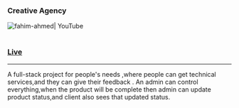 
### Creative Agency
<img align="left" alt="fahim-ahmed| YouTube"  src="https://i.imgur.com/kcVk7eP.png" />
<br/>
<br/>




### [Live]( https://creative-agency-dhaka.web.app/)

<hr/>
A full-stack project for people's needs ,where people can get technical services,and they can give their feedback .
An admin can control everything,when the product will be complete then admin can update product status,and client also sees that updated status.

